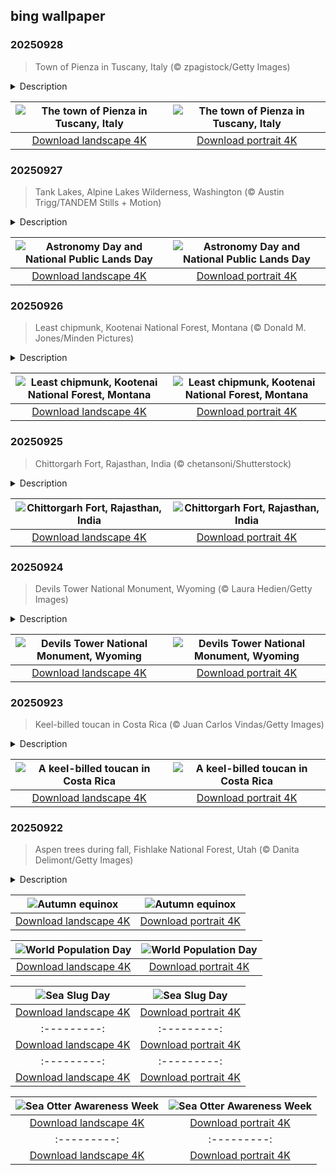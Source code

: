 ## bing wallpaper

### 20250928

> Town of Pienza in Tuscany, Italy (© zpagistock/Getty Images)

<details>
<summary>Description</summary>

> Some towns evolve slowly over centuries. Pienza? It received a full rebrand in the 1400s from a pope who wanted to prove a point—and maybe show off a little. This tiny Italian town is perched above the Val d'Orcia, surrounded by rolling hills that look exactly like you think Tuscany should: cypress trees, winding dirt roads, the occasional sheep. It's peaceful. And then you step inside the town walls, and it gets clever.
> 
> Pienza was once a regular medieval village called Corsignano. That is, until one of its sons became Pope Pius II and decided to transform his hometown. He hired architect Bernardo Rossellino and rebuilt the area based on Renaissance ideals of symmetry, order, and harmony. The result? A site that feels intentional. The central square, Piazza Pio II, is flanked by a cathedral, a papal palace, and a town hall, all arranged just so. Moreover, Pienza is known for pecorino cheese—sheep's milk, aged in interesting ways. And once a year, the whole town turns into a cheese arena for Fiera del Cacio, a festival featuring Cacio al Fuso—a game where people roll wheels of cheese at a target.
> 
> 

</details>

| ![The town of Pienza in Tuscany, Italy](https://cn.bing.com/th?id=OHR.PienzaItaly_EN-US8831227247_UHD.jpg&pid=hp&w=400&h=224&rs=1&c=4) | ![The town of Pienza in Tuscany, Italy](https://cn.bing.com/th?id=OHR.PienzaItaly_EN-US8831227247_1080x1920.jpg&pid=hp&w=155&h=315&rs=1&c=4) |
|:---------:|:---------:|
| [Download landscape 4K](https://cn.bing.com/th?id=OHR.PienzaItaly_EN-US8831227247_UHD.jpg) | [Download portrait 4K](https://cn.bing.com/th?id=OHR.PienzaItaly_EN-US8831227247_1080x1920.jpg) |

### 20250927

> Tank Lakes, Alpine Lakes Wilderness, Washington (© Austin Trigg/TANDEM Stills + Motion)

<details>
<summary>Description</summary>

> When the calendar lines up just right, you get a rare double feature: National Public Lands Day and Astronomy Day. It's a chance to explore the landscapes that ground us and the skies that inspire us—all within 24 hours.
> 
> National Public Lands Day, held on the fourth Saturday of September, is America's biggest single-day volunteer event for parks, forests, and other shared spaces. Volunteers rake, plant, and pick up litter—all while enjoying free admission to these sites. Astronomy Day comes twice a year, with the fall version offering longer nights and darker skies. The goal is simple: help more people discover the universe. Many parks are far from city lights, making them prime spots for seeing the Milky Way, meteor showers, and constellations without interference. Remote places like Tank Lakes in Washington's Alpine Lakes Wilderness, pictured here, offer exactly that.
> 
> This year, why not make it a two-for-one celebration? Hike a trail by day, then trace constellations by night. On National Public Lands Day, you might cross paths with a deer or eagle. On Astronomy Day, your companions could be Orion or Cassiopeia. Different worlds, same sense of wonder.

</details>

| ![Astronomy Day and National Public Lands Day](https://cn.bing.com/th?id=OHR.TankLakes_EN-US9278332978_UHD.jpg&pid=hp&w=400&h=224&rs=1&c=4) | ![Astronomy Day and National Public Lands Day](https://cn.bing.com/th?id=OHR.TankLakes_EN-US9278332978_1080x1920.jpg&pid=hp&w=155&h=315&rs=1&c=4) |
|:---------:|:---------:|
| [Download landscape 4K](https://cn.bing.com/th?id=OHR.TankLakes_EN-US9278332978_UHD.jpg) | [Download portrait 4K](https://cn.bing.com/th?id=OHR.TankLakes_EN-US9278332978_1080x1920.jpg) |

### 20250926

> Least chipmunk, Kootenai National Forest, Montana (© Donald M. Jones/Minden Pictures)

<details>
<summary>Description</summary>

> In the world of woodland critters, the least chipmunk might seem like the 'undersquirrel'—but don't count it out. With survival smarts and turbo-charged feet, this tiny rodent proves that being 'least' is no reason to squirrel away your potential. Weighing less than a deck of cards and measuring under 10 inches from nose to tail, this species is North America's smallest chipmunk.
> 
> When it's not sprinting up logs or vanishing into leaf piles, it is stuffing its face—literally. Its expandable cheek pouches help it haul seeds, berries, and insects to storage spots. Come winter, it doesn't fully hibernate. Instead, it enters a light torpor, waking every so often for a snack. Not one for group living, each least chipmunk carves out its own territory every summer, usually with a hidden burrow and a backup food cache or ten. But if a predator wanders too close, you'll hear chip-chip-chip alarms sounding off.
> 
> Did you know that a least chipmunk's memory is so sharp that it can remember the locations of hundreds of food caches, even after a long winter nap? So next time you forget where you parked, just remember—a chipmunk wouldn't have.

</details>

| ![Least chipmunk, Kootenai National Forest, Montana](https://cn.bing.com/th?id=OHR.AutumnChipmunk_EN-US9248365602_UHD.jpg&pid=hp&w=400&h=224&rs=1&c=4) | ![Least chipmunk, Kootenai National Forest, Montana](https://cn.bing.com/th?id=OHR.AutumnChipmunk_EN-US9248365602_1080x1920.jpg&pid=hp&w=155&h=315&rs=1&c=4) |
|:---------:|:---------:|
| [Download landscape 4K](https://cn.bing.com/th?id=OHR.AutumnChipmunk_EN-US9248365602_UHD.jpg) | [Download portrait 4K](https://cn.bing.com/th?id=OHR.AutumnChipmunk_EN-US9248365602_1080x1920.jpg) |

### 20250925

> Chittorgarh Fort, Rajasthan, India (© chetansoni/Shutterstock)

<details>
<summary>Description</summary>

> High on a hill rising over 590 feet in Rajasthan, India, Chittorgarh Fort spans approximately 690 acres. It stands as a proud witness to the valor of the famed warrior clans—the Rajputs. Their name comes from the Sanskrit 'rajaputra,' meaning 'son of a king,' and they are celebrated for their noble lineage and martial traditions across northern India. The fort's stone walls have witnessed centuries of courage, pride, and romance, remembered in the songs of Rajasthan's bards. According to legend, Bhim, a hero from the Hindu epic 'Mahabharata,' first laid its foundations.
> 
> As one of the largest forts in India, Chittorgarh encompasses 65 historic structures, including four palaces, 19 large temples, 20 reservoirs, four memorials, and several victory towers. This fort has a circumference of about 8.1 miles and a maximum length of 3.1 miles. It is reached by a steep, zigzag ascent of just over half a mile from the plains, beginning with a limestone bridge over the Gambhiri River. Climbing this path and passing through its ancient gates, you can almost hear the echoes of battles and legends—inviting you to step into a living chapter of history.
> 
> 

</details>

| ![Chittorgarh Fort, Rajasthan, India](https://cn.bing.com/th?id=OHR.FortChittorgarh_EN-US9184486139_UHD.jpg&pid=hp&w=400&h=224&rs=1&c=4) | ![Chittorgarh Fort, Rajasthan, India](https://cn.bing.com/th?id=OHR.FortChittorgarh_EN-US9184486139_1080x1920.jpg&pid=hp&w=155&h=315&rs=1&c=4) |
|:---------:|:---------:|
| [Download landscape 4K](https://cn.bing.com/th?id=OHR.FortChittorgarh_EN-US9184486139_UHD.jpg) | [Download portrait 4K](https://cn.bing.com/th?id=OHR.FortChittorgarh_EN-US9184486139_1080x1920.jpg) |

### 20250924

> Devils Tower National Monument, Wyoming (© Laura Hedien/Getty Images)

<details>
<summary>Description</summary>

> Somewhere in the wide prairies of northeastern Wyoming stands Devils Tower, a stone formation that rises from the open plains. Once called Bear Lodge, the butte gained its current name during an 1875 expedition led by Colonel Richard Irving Dodge, possibly after an interpreter mistranslated a Native phrase as 'Bad God's Tower.' The missing apostrophe in its official title follows standard geographic naming conventions—hence, the signs read 'Devils Tower.' In 1906, President Theodore Roosevelt proclaimed it the nation's first national monument; a milestone whose anniversary falls today.
> 
> As you approach Devils Tower, every curve in the road unveils a new view—whether you're arriving from the highway, winding toward the visitor center, or following the Tower Trail on foot. The site's significance stretches far deeper than its dramatic geology. For centuries, numerous tribes from the Great Plains and Black Hills, including the Arapaho, Crow, and Cheyenne, have been linked to this place. Each tribe preserves oral traditions about the Tower's creation. While many of these accounts share recurring themes, the details remain unique to every community. Devils Tower continues to embody a living chronicle of geology, heritage, and the ever-changing relationship between humans and the natural world.
> 
> 

</details>

| ![Devils Tower National Monument, Wyoming](https://cn.bing.com/th?id=OHR.BearLodge_EN-US9061134971_UHD.jpg&pid=hp&w=400&h=224&rs=1&c=4) | ![Devils Tower National Monument, Wyoming](https://cn.bing.com/th?id=OHR.BearLodge_EN-US9061134971_1080x1920.jpg&pid=hp&w=155&h=315&rs=1&c=4) |
|:---------:|:---------:|
| [Download landscape 4K](https://cn.bing.com/th?id=OHR.BearLodge_EN-US9061134971_UHD.jpg) | [Download portrait 4K](https://cn.bing.com/th?id=OHR.BearLodge_EN-US9061134971_1080x1920.jpg) |

### 20250923

> Keel-billed toucan in Costa Rica (© Juan Carlos Vindas/Getty Images)

<details>
<summary>Description</summary>

> Spot a flash of yellow on its chest and a bill that looks painted by an artist—that's the keel-billed toucan. A member of the Ramphastidae family, which includes toucan barbets, it is one of more than 40 toucan species. Found from southern Mexico to northern Colombia, it spends much of its day plucking fruit with a rainbow-colored bill about one-third of its total length. It also eats insects, eggs, and small reptiles when available. The bill not only helps it eat but also keeps the toucan cool by radiating excess heat—thanks to the blood vessels running through it. This social bird often moves in small groups, chattering and gliding between treetops. With each wing measuring 7–8 inches, the keel-billed toucan molts, or sheds its feathers, just once a year.
> 
> When the breeding season arrives, a pair claims a tree cavity. The female lays two to four eggs, and both parents share incubation duty. The chicks hatch featherless, with closed eyes and tiny, pale bills. Over the weeks, their colors emerge, and they begin taking short flights. So, if you catch a glimpse of one, remember: It's more than a pretty face—it's a smart, social, and well-equipped rainforest multitasker.
> 
> 

</details>

| ![A keel-billed toucan in Costa Rica](https://cn.bing.com/th?id=OHR.ToucanForest_EN-US8319635845_UHD.jpg&pid=hp&w=400&h=224&rs=1&c=4) | ![A keel-billed toucan in Costa Rica](https://cn.bing.com/th?id=OHR.ToucanForest_EN-US8319635845_1080x1920.jpg&pid=hp&w=155&h=315&rs=1&c=4) |
|:---------:|:---------:|
| [Download landscape 4K](https://cn.bing.com/th?id=OHR.ToucanForest_EN-US8319635845_UHD.jpg) | [Download portrait 4K](https://cn.bing.com/th?id=OHR.ToucanForest_EN-US8319635845_1080x1920.jpg) |

### 20250922

> Aspen trees during fall, Fishlake National Forest, Utah (© Danita Delimont/Getty Images)

<details>
<summary>Description</summary>

> Fall isn't just marked by the calendar. Each September, Earth's subtle tilt brings the autumn equinox—one of two times a year when day and night are nearly equal in length. It marks the beginning of fall in the Northern Hemisphere. From solar alignments to changing leaves, nature offers its own quiet signals that the season has shifted. While for most of us it may seem like just another day, ancient cultures paid close attention to this change. Sites like Chichén Itzá in Mexico and England's Stonehenge were designed to align with the rising or setting sun during equinox days.
> 
> One of the best places to catch the change in season? Fishlake National Forest in Utah. As September rolls in, the aspen trees seen in today's image begin their annual transformation, turning vivid shades of yellow that ripple across the hills. The forest covers more than 2,300 square miles of lakes, trails, and mountains that shine with fall color. There's something grounding about watching the season change in sync with something much older than the Gregorian calendar we follow.
> 
> 

</details>

| ![Autumn equinox](https://cn.bing.com/th?id=OHR.AspenEquinox_EN-US8237887036_UHD.jpg&pid=hp&w=400&h=224&rs=1&c=4) | ![Autumn equinox](https://cn.bing.com/th?id=OHR.AspenEquinox_EN-US8237887036_1080x1920.jpg&pid=hp&w=155&h=315&rs=1&c=4) |
|:---------:|:---------:|
| [Download landscape 4K](https://cn.bing.com/th?id=OHR.AspenEquinox_EN-US8237887036_UHD.jpg) | [Download portrait 4K](https://cn.bing.com/th?id=OHR.AspenEquinox_EN-US8237887036_1080x1920.jpg) |1080x1920.jpg) |ttps://cn.bing.com/th?id=OHR.PointReyesSeashore_EN-US8949381326_1080x1920.jpg) |jpg) |853_1080x1920.jpg) |920.jpg) |for better planning and long-term thinking to ensure future generations can thrive on a planet with finite resources.
> 
> 

</details>

| ![World Population Day](https://cn.bing.com/th?id=OHR.TokyoSunrise_EN-US4269783992_UHD.jpg&pid=hp&w=400&h=224&rs=1&c=4) | ![World Population Day](https://cn.bing.com/th?id=OHR.TokyoSunrise_EN-US4269783992_1080x1920.jpg&pid=hp&w=155&h=315&rs=1&c=4) |
|:---------:|:---------:|
| [Download landscape 4K](https://cn.bing.com/th?id=OHR.TokyoSunrise_EN-US4269783992_UHD.jpg) | [Download portrait 4K](https://cn.bing.com/th?id=OHR.TokyoSunrise_EN-US4269783992_1080x1920.jpg) |56_1080x1920.jpg) |R.CuteChameleon_EN-US6483346105_1080x1920.jpg) |30_UHD.jpg) | [Download portrait 4K](https://cn.bing.com/th?id=OHR.SealRiver_EN-US6267835630_1080x1920.jpg) |e a more fitting name. Someone call Terry.
> 
> 

</details>

| ![Sea Slug Day](https://cn.bing.com/th?id=OHR.SeaAngel_EN-US5531672696_UHD.jpg&pid=hp&w=400&h=224&rs=1&c=4) | ![Sea Slug Day](https://cn.bing.com/th?id=OHR.SeaAngel_EN-US5531672696_1080x1920.jpg&pid=hp&w=155&h=315&rs=1&c=4) |
|:---------:|:---------:|
| [Download landscape 4K](https://cn.bing.com/th?id=OHR.SeaAngel_EN-US5531672696_UHD.jpg) | [Download portrait 4K](https://cn.bing.com/th?id=OHR.SeaAngel_EN-US5531672696_1080x1920.jpg) |OHR.DarkSkyAcadia_EN-US6966527964_1080x1920.jpg) |.bing.com/th?id=OHR.GoldenJellyfish_EN-US6743816471_1080x1920.jpg&pid=hp&w=155&h=315&rs=1&c=4) |
|:---------:|:---------:|
| [Download landscape 4K](https://cn.bing.com/th?id=OHR.GoldenJellyfish_EN-US6743816471_UHD.jpg) | [Download portrait 4K](https://cn.bing.com/th?id=OHR.GoldenJellyfish_EN-US6743816471_1080x1920.jpg) |ng.com/th?id=OHR.LastDollarRoad_EN-US7923638318_UHD.jpg&pid=hp&w=400&h=224&rs=1&c=4) | ![First day of autumn](https://cn.bing.com/th?id=OHR.LastDollarRoad_EN-US7923638318_1080x1920.jpg&pid=hp&w=155&h=315&rs=1&c=4) |
|:---------:|:---------:|
| [Download landscape 4K](https://cn.bing.com/th?id=OHR.LastDollarRoad_EN-US7923638318_UHD.jpg) | [Download portrait 4K](https://cn.bing.com/th?id=OHR.LastDollarRoad_EN-US7923638318_1080x1920.jpg) |ppers who hunted otters to near extinction before they were protected by law. Although sea otter populations have rebounded, they are still considered endangered. Otters live along the Pacific Coast of North America, from California up to Alaska. Although they can walk on land, they almost never find the need or desire to, even when it's nap time. When they're ready for a snooze, they'll raft up, wrap themselves in a strand of kelp to keep them from drifting away, and recline on the world's biggest waterbed.

</details>

| ![Sea Otter Awareness Week](https://cn.bing.com/th?id=OHR.SitkaOtters_EN-US7714053956_UHD.jpg&pid=hp&w=400&h=224&rs=1&c=4) | ![Sea Otter Awareness Week](https://cn.bing.com/th?id=OHR.SitkaOtters_EN-US7714053956_1080x1920.jpg&pid=hp&w=155&h=315&rs=1&c=4) |
|:---------:|:---------:|
| [Download landscape 4K](https://cn.bing.com/th?id=OHR.SitkaOtters_EN-US7714053956_UHD.jpg) | [Download portrait 4K](https://cn.bing.com/th?id=OHR.SitkaOtters_EN-US7714053956_1080x1920.jpg) |oo_EN-US7569665443_UHD.jpg&pid=hp&w=400&h=224&rs=1&c=4) | ![World Bamboo Day](https://cn.bing.com/th?id=OHR.ArashiyamaBamboo_EN-US7569665443_1080x1920.jpg&pid=hp&w=155&h=315&rs=1&c=4) |
|:---------:|:---------:|
| [Download landscape 4K](https://cn.bing.com/th?id=OHR.ArashiyamaBamboo_EN-US7569665443_UHD.jpg) | [Download portrait 4K](https://cn.bing.com/th?id=OHR.ArashiyamaBamboo_EN-US7569665443_1080x1920.jpg) |